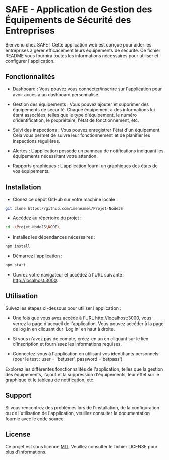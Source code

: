 # SAFE - Application de Gestion des Équipements de Sécurité des Entreprises

Bienvenu chez SAFE ! Cette application web est conçue pour aider les entreprises à gérer efficacement leurs équipements de sécurité. Ce fichier README vous fournira toutes les informations nécessaires pour utiliser et configurer l'application.

## Fonctionnalités

- Dashboard : Vous pouvez vous connecter/inscrire sur l'application pour avoir accès à un dashboard personnalisé.

- Gestion des équipements : Vous pouvez ajouter et supprimer des équipements de sécurité. Chaque équipement a des informations lui étant associées, telles que le type d'équipement, le numéro d'identification, le propriétaire, l'état de fonctionnement, etc.

- Suivi des inspections : Vous pouvez enregistrer l'état d'un équipement. Cela vous permet de suivre leur fonctionnement et de planifier les inspections régulières.

- Alertes : L'application possède un panneau de notifications indiquant les équipements nécessitant votre attention.

- Rapports graphiques : L'application fourni un graphiques des états de vos équipements.


## Installation


- Clonez ce dépôt GitHub sur votre machine locale :
```bash
git clone https://github.com/imeneamel/Projet-NodeJS
```

- Accédez au répertoire du projet :
```bash
cd .\Projet-NodeJS\NODE\
```
- Installez les dépendances nécessaires :
```bash
npm install 
```
- Démarrez l'application :
```bash
npm start
```

- Ouvrez votre navigateur et accédez à l'URL suivante : [http://localhost:3000](http://localhost:3000).

## Utilisation

Suivez les étapes ci-dessous pour utiliser l'application :

- Une fois que vous avez accédé à l'URL http://localhost:3000, vous verrez la page d'accueil de l'application. Vous pouvez accéder à la page de log in en cliquant dur 'Log in' en haut à droite.

- Si vous n'avez pas de compte, créez-en un en cliquant sur le lien d'inscription et fournissez les informations requises. 

- Connectez-vous à l'application en utilisant vos identifiants personnels (pour le test : user = 'betuser', password ='betpass')

Explorez les différentes fonctionnalités de l'application, telles que la gestion des équipements, l'ajout et la suppression d'équipements, leur effet sur le graphique et le tableau de notification, etc.

## Support

Si vous rencontrez des problèmes lors de l'installation, de la configuration ou de l'utilisation de l'application, veuillez consulter la documentation fournie avec le code source. 

## License

Ce projet est sous licence [MIT](https://choosealicense.com/licenses/mit/). Veuillez consulter le fichier LICENSE pour plus d'informations.
